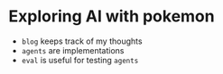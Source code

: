 # Exploring AI with pokemon
- `blog` keeps track of my thoughts
- `agents` are implementations
- `eval` is useful for testing `agents`